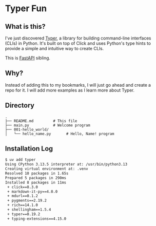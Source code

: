 # Typer Fun

## What is this?

I've just discovered [Typer](https://typer.tiangolo.com/), a library for building command-line interfaces (CLIs) in Python. It's built on top of Click and uses Python's type hints to provide a simple and intuitive way to create CLIs.

This is [FastAPI](https://fastapi.tiangolo.com/) sibling.

## Why?

Instead of adding this to my bookmarks, I will just go ahead and create a repo for it. I will add more examples as I learn more about Typer.

## Directory

```plaintext
.
├── README.md         # This file
├── main.py           # Welcome program
├── 001-hello_world/
│   └── hello_name.py       # Hello, Name! program
```

## Installation Log

```sh
$ uv add typer
Using CPython 3.13.5 interpreter at: /usr/bin/python3.13
Creating virtual environment at: .venv
Resolved 10 packages in 1.65s
Prepared 5 packages in 290ms
Installed 8 packages in 11ms
 + click==8.3.0
 + markdown-it-py==4.0.0
 + mdurl==0.1.2
 + pygments==2.19.2
 + rich==14.1.0
 + shellingham==1.5.4
 + typer==0.19.2
 + typing-extensions==4.15.0
```
